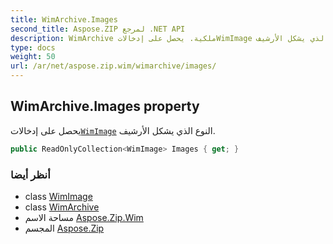 ```yaml
---
title: WimArchive.Images
second_title: Aspose.ZIP لمرجع .NET API
description: WimArchive ملكية. يحصل على إدخالاتWimImage النوع الذي يشكل الأرشيف.
type: docs
weight: 50
url: /ar/net/aspose.zip.wim/wimarchive/images/
---
```

## WimArchive.Images property

يحصل على إدخالات[`WimImage`](../../wimimage/) النوع الذي يشكل الأرشيف.

```csharp
public ReadOnlyCollection<WimImage> Images { get; }
```

### أنظر أيضا

* class [WimImage](../../wimimage/)
* class [WimArchive](../)
* مساحة الاسم [Aspose.Zip.Wim](../../wimarchive/)
* المجسم [Aspose.Zip](../../../)


